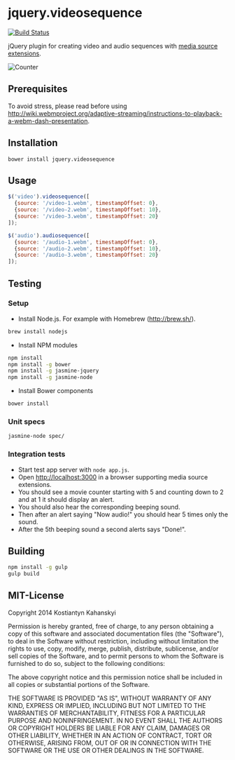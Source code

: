jquery.videosequence
====================

[![Build Status](https://travis-ci.org/kostia/jquery.videosequence.png)](https://travis-ci.org/kostia/jquery.videosequence)

jQuery plugin for creating video and audio sequences with [media source extensions](https://dvcs.w3.org/hg/html-media/raw-file/tip/media-source/media-source.html).

![Counter](https://raw.github.com/kostia/jquery.videosequence/master/counter.png)

## Prerequisites

To avoid stress, please read before using http://wiki.webmproject.org/adaptive-streaming/instructions-to-playback-a-webm-dash-presentation.

## Installation

```
bower install jquery.videosequence
```

## Usage

```javascript
$('video').videosequence([
  {source: '/video-1.webm', timestampOffset: 0},
  {source: '/video-2.webm', timestampOffset: 10},
  {source: '/video-3.webm', timestampOffset: 20}
]);

$('audio').audiosequence([
  {source: '/audio-1.webm', timestampOffset: 0},
  {source: '/audio-2.webm', timestampOffset: 10},
  {source: '/audio-3.webm', timestampOffset: 20}
]);
```

## Testing

### Setup

* Install Node.js. For example with Homebrew (http://brew.sh/).

```bash
brew install nodejs
```

* Install NPM modules

```bash
npm install
npm install -g bower
npm install -g jasmine-jquery
npm install -g jasmine-node
```

* Install Bower components

```bash
bower install
```

### Unit specs

```bash
jasmine-node spec/
```

### Integration tests

* Start test app server with `node app.js`.
* Open [http://localhost:3000](http://localhost:3000/test.html) in a browser supporting media source extensions.
* You should see a movie counter starting with 5 and counting down to 2 and at 1 it should display an alert.
* You should also hear the corresponding beeping sound.
* Then after an alert saying "Now audio!" you should hear 5 times only the sound.
* After the 5th beeping sound a second alerts says "Done!".

## Building

```bash
npm install -g gulp
gulp build
```

## MIT-License

Copyright 2014 Kostiantyn Kahanskyi

Permission is hereby granted, free of charge, to any person obtaining
a copy of this software and associated documentation files (the
"Software"), to deal in the Software without restriction, including
without limitation the rights to use, copy, modify, merge, publish,
distribute, sublicense, and/or sell copies of the Software, and to
permit persons to whom the Software is furnished to do so, subject to
the following conditions:

The above copyright notice and this permission notice shall be
included in all copies or substantial portions of the Software.

THE SOFTWARE IS PROVIDED "AS IS", WITHOUT WARRANTY OF ANY KIND,
EXPRESS OR IMPLIED, INCLUDING BUT NOT LIMITED TO THE WARRANTIES OF
MERCHANTABILITY, FITNESS FOR A PARTICULAR PURPOSE AND
NONINFRINGEMENT. IN NO EVENT SHALL THE AUTHORS OR COPYRIGHT HOLDERS BE
LIABLE FOR ANY CLAIM, DAMAGES OR OTHER LIABILITY, WHETHER IN AN ACTION
OF CONTRACT, TORT OR OTHERWISE, ARISING FROM, OUT OF OR IN CONNECTION
WITH THE SOFTWARE OR THE USE OR OTHER DEALINGS IN THE SOFTWARE.
